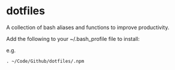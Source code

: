 # dotfiles

A collection of bash aliases and functions to improve productivity.

Add the following to your ~/.bash_profile file to install:

e.g.

```
. ~/Code/Github/dotfiles/.npm
```